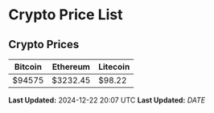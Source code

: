 # Crypto Price List

## Crypto Prices
| Bitcoin | Ethereum | Litecoin |
| ------- | -------- | -------- |
| $94575 | $3232.45 | $98.22 |
**Last Updated:** 2024-12-22 20:07 UTC
**Last Updated:** $DATE$
